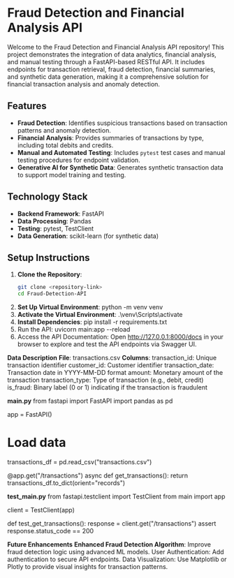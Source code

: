 # Fraud Detection and Financial Analysis API

Welcome to the Fraud Detection and Financial Analysis API repository! This project demonstrates the integration of data analytics, financial analysis, and manual testing through a FastAPI-based RESTful API. It includes endpoints for transaction retrieval, fraud detection, financial summaries, and synthetic data generation, making it a comprehensive solution for financial transaction analysis and anomaly detection.

## Features

- **Fraud Detection**: Identifies suspicious transactions based on transaction patterns and anomaly detection.
- **Financial Analysis**: Provides summaries of transactions by type, including total debits and credits.
- **Manual and Automated Testing**: Includes `pytest` test cases and manual testing procedures for endpoint validation.
- **Generative AI for Synthetic Data**: Generates synthetic transaction data to support model training and testing.

## Technology Stack

- **Backend Framework**: FastAPI
- **Data Processing**: Pandas
- **Testing**: pytest, TestClient
- **Data Generation**: scikit-learn (for synthetic data)

## Setup Instructions

1. **Clone the Repository**:
   ```bash
   git clone <repository-link>
   cd Fraud-Detection-API
2. **Set Up Virtual Environment**:
python -m venv venv
3. **Activate the Virtual Environment**:
.\venv\Scripts\activate
4. **Install Dependencies**:
pip install -r requirements.txt
5. Run the API:
uvicorn main:app --reload
6. Access the API Documentation: Open http://127.0.0.1:8000/docs in your browser to explore and test the API endpoints via Swagger UI.

**Data Description**
**File**: transactions.csv
**Columns**:
transaction_id: Unique transaction identifier
customer_id: Customer identifier
transaction_date: Transaction date in YYYY-MM-DD format
amount: Monetary amount of the transaction
transaction_type: Type of transaction (e.g., debit, credit)
is_fraud: Binary label (0 or 1) indicating if the transaction is fraudulent

**main.py**
from fastapi import FastAPI
import pandas as pd

app = FastAPI()

# Load data
transactions_df = pd.read_csv("transactions.csv")

@app.get("/transactions")
async def get_transactions():
    return transactions_df.to_dict(orient="records")

**test_main.py**
from fastapi.testclient import TestClient
from main import app

client = TestClient(app)

def test_get_transactions():
    response = client.get("/transactions")
    assert response.status_code == 200

**Future Enhancements**
**Enhanced Fraud Detection Algorithm**: Improve fraud detection logic using advanced ML models.
User Authentication: Add authentication to secure API endpoints.
Data Visualization: Use Matplotlib or Plotly to provide visual insights for transaction patterns.


 
